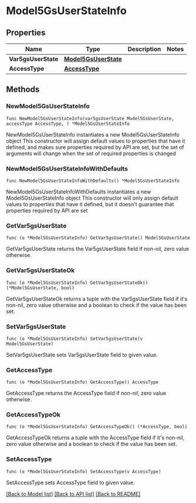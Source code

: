 # Model5GsUserStateInfo

## Properties

Name | Type | Description | Notes
------------ | ------------- | ------------- | -------------
**Var5gsUserState** | [**Model5GsUserState**](Model5GsUserState.md) |  | 
**AccessType** | [**AccessType**](AccessType.md) |  | 

## Methods

### NewModel5GsUserStateInfo

`func NewModel5GsUserStateInfo(var5gsUserState Model5GsUserState, accessType AccessType, ) *Model5GsUserStateInfo`

NewModel5GsUserStateInfo instantiates a new Model5GsUserStateInfo object
This constructor will assign default values to properties that have it defined,
and makes sure properties required by API are set, but the set of arguments
will change when the set of required properties is changed

### NewModel5GsUserStateInfoWithDefaults

`func NewModel5GsUserStateInfoWithDefaults() *Model5GsUserStateInfo`

NewModel5GsUserStateInfoWithDefaults instantiates a new Model5GsUserStateInfo object
This constructor will only assign default values to properties that have it defined,
but it doesn't guarantee that properties required by API are set

### GetVar5gsUserState

`func (o *Model5GsUserStateInfo) GetVar5gsUserState() Model5GsUserState`

GetVar5gsUserState returns the Var5gsUserState field if non-nil, zero value otherwise.

### GetVar5gsUserStateOk

`func (o *Model5GsUserStateInfo) GetVar5gsUserStateOk() (*Model5GsUserState, bool)`

GetVar5gsUserStateOk returns a tuple with the Var5gsUserState field if it's non-nil, zero value otherwise
and a boolean to check if the value has been set.

### SetVar5gsUserState

`func (o *Model5GsUserStateInfo) SetVar5gsUserState(v Model5GsUserState)`

SetVar5gsUserState sets Var5gsUserState field to given value.


### GetAccessType

`func (o *Model5GsUserStateInfo) GetAccessType() AccessType`

GetAccessType returns the AccessType field if non-nil, zero value otherwise.

### GetAccessTypeOk

`func (o *Model5GsUserStateInfo) GetAccessTypeOk() (*AccessType, bool)`

GetAccessTypeOk returns a tuple with the AccessType field if it's non-nil, zero value otherwise
and a boolean to check if the value has been set.

### SetAccessType

`func (o *Model5GsUserStateInfo) SetAccessType(v AccessType)`

SetAccessType sets AccessType field to given value.



[[Back to Model list]](../README.md#documentation-for-models) [[Back to API list]](../README.md#documentation-for-api-endpoints) [[Back to README]](../README.md)


